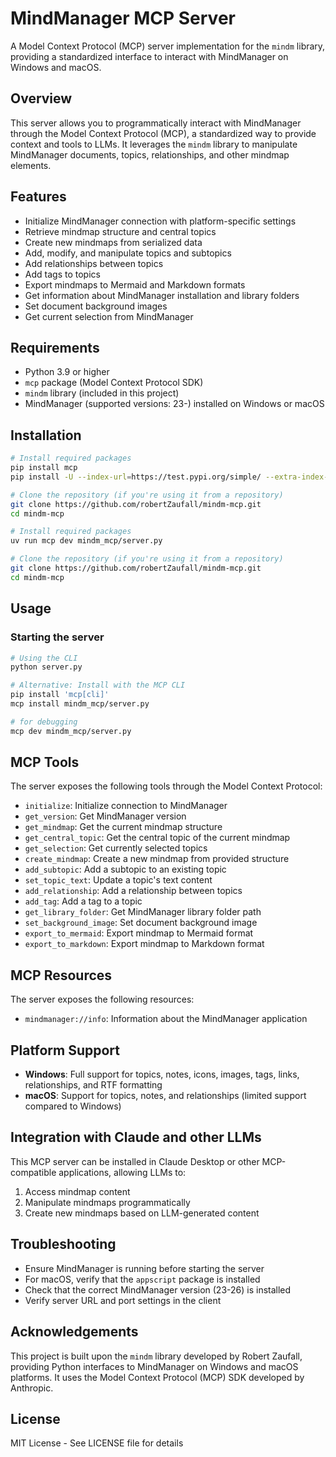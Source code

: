 # MindManager MCP Server

A Model Context Protocol (MCP) server implementation for the `mindm` library, providing a standardized interface to interact with MindManager on Windows and macOS.

## Overview

This server allows you to programmatically interact with MindManager through the Model Context Protocol (MCP), a standardized way to provide context and tools to LLMs. It leverages the `mindm` library to manipulate MindManager documents, topics, relationships, and other mindmap elements.

## Features

- Initialize MindManager connection with platform-specific settings
- Retrieve mindmap structure and central topics
- Create new mindmaps from serialized data
- Add, modify, and manipulate topics and subtopics
- Add relationships between topics
- Add tags to topics
- Export mindmaps to Mermaid and Markdown formats
- Get information about MindManager installation and library folders
- Set document background images
- Get current selection from MindManager

## Requirements

- Python 3.9 or higher
- `mcp` package (Model Context Protocol SDK)
- `mindm` library (included in this project)
- MindManager (supported versions: 23-) installed on Windows or macOS

## Installation

```bash
# Install required packages
pip install mcp
pip install -U --index-url=https://test.pypi.org/simple/ --extra-index-url=https://pypi.org/simple/ mindm mindm-mcp

# Clone the repository (if you're using it from a repository)
git clone https://github.com/robertZaufall/mindm-mcp.git
cd mindm-mcp
```

```bash
# Install required packages
uv run mcp dev mindm_mcp/server.py

# Clone the repository (if you're using it from a repository)
git clone https://github.com/robertZaufall/mindm-mcp.git
cd mindm-mcp
```

## Usage

### Starting the server

```bash
# Using the CLI
python server.py

# Alternative: Install with the MCP CLI
pip install 'mcp[cli]'
mcp install mindm_mcp/server.py

# for debugging
mcp dev mindm_mcp/server.py
```

## MCP Tools

The server exposes the following tools through the Model Context Protocol:

- `initialize`: Initialize connection to MindManager
- `get_version`: Get MindManager version
- `get_mindmap`: Get the current mindmap structure
- `get_central_topic`: Get the central topic of the current mindmap
- `get_selection`: Get currently selected topics
- `create_mindmap`: Create a new mindmap from provided structure
- `add_subtopic`: Add a subtopic to an existing topic
- `set_topic_text`: Update a topic's text content
- `add_relationship`: Add a relationship between topics
- `add_tag`: Add a tag to a topic
- `get_library_folder`: Get MindManager library folder path
- `set_background_image`: Set document background image
- `export_to_mermaid`: Export mindmap to Mermaid format
- `export_to_markdown`: Export mindmap to Markdown format

## MCP Resources

The server exposes the following resources:

- `mindmanager://info`: Information about the MindManager application

## Platform Support

- **Windows**: Full support for topics, notes, icons, images, tags, links, relationships, and RTF formatting
- **macOS**: Support for topics, notes, and relationships (limited support compared to Windows)

## Integration with Claude and other LLMs

This MCP server can be installed in Claude Desktop or other MCP-compatible applications, allowing LLMs to:

1. Access mindmap content
2. Manipulate mindmaps programmatically
3. Create new mindmaps based on LLM-generated content

## Troubleshooting

- Ensure MindManager is running before starting the server
- For macOS, verify that the `appscript` package is installed
- Check that the correct MindManager version (23-26) is installed
- Verify server URL and port settings in the client

## Acknowledgements

This project is built upon the `mindm` library developed by Robert Zaufall, providing Python interfaces to MindManager on Windows and macOS platforms. It uses the Model Context Protocol (MCP) SDK developed by Anthropic.

## License

MIT License - See LICENSE file for details
